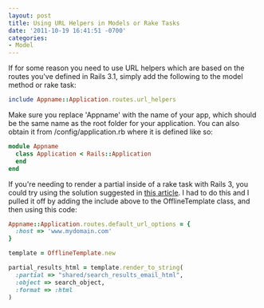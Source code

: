 ```yaml
---
layout: post
title: Using URL Helpers in Models or Rake Tasks
date: '2011-10-19 16:41:51 -0700'
categories:
- Model
---
```


If for some reason you need to use URL helpers which are based on the routes
you've defined in Rails 3.1, simply add the following to the model method or
rake task:

``` ruby
include Appname::Application.routes.url_helpers
```

Make sure you replace 'Appname' with the name of your app, which should be the
same name as the root folder for your application. You can also obtain it from
/config/application.rb where it is defined like so:

``` ruby
module Appname
  class Application < Rails::Application
  end
end
```

If you're needing to render a partial inside of a rake task with Rails 3, you
could try using the solution suggested in [this article][1]. I had to do this
and I pulled it off by adding the include above to the OfflineTemplate class,
and then using this code:

``` ruby
Appname::Application.routes.default_url_options = {
  :host => 'www.mydomain.com'
}

template = OfflineTemplate.new

partial_results_html = template.render_to_string(
  :partial => "shared/search_results_email_html",
  :object => search_object,
  :format => :html
)
```

[1]: http://jguimont.com/post/5582583230/how-to-render-a-full-page-template-in-a-rake-task-with

